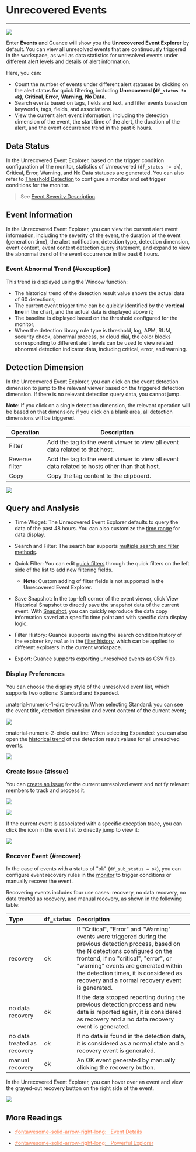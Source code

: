 # Unrecovered Events
---

![](../img/unrecovered_events_list.png)

Enter **Events** and Guance will show you the **Unrecovered Event Explorer** by default. You can view all unresolved events that are continuously triggered in the workspace, as well as data statistics for unresolved events under different alert levels and details of alert information.

Here, you can:

- Count the number of events under different alert statuses by clicking on the alert status for quick filtering, including **Unrecovered (`df_status != ok`)**, **Critical**, **Error**, **Warning**, **No Data**.
- Search events based on tags, fields and text, and filter events based on keywords, tags, fields, and associations.
- View the current alert event information, including the detection dimension of the event, the start time of the alert, the duration of the alert, and the event occurrence trend in the past 6 hours.


## Data Status

In the Unrecovered Event Explorer, based on the trigger condition configuration of the monitor, statistics of Unrecovered (`df_status != ok`), Critical, Error, Warning, and No Data statuses are generated. You can also refer to [Threshold Detection](../../monitoring/monitor/threshold-detection.md) to configure a monitor and set trigger conditions for the monitor.

> See [Event Severity Description](../../monitoring/monitor/event-level-description.md).

## Event Information

In the Unrecovered Event Explorer, you can view the current alert event information, including the severity of the event, the duration of the event (generation time), the alert notification, detection type, detection dimension, event content, event content detection query statement, and expand to view the abnormal trend of the event occurrence in the past 6 hours.

### Event Abnormal Trend {#exception}

This trend is displayed using the Window function:

- The historical trend of the detection result value shows the actual data of 60 detections;
- The current event trigger time can be quickly identified by the **vertical line** in the chart, and the actual data is displayed above it;
- The baseline is displayed based on the threshold configured for the monitor;
- When the detection library rule type is threshold, log, APM, RUM, security check, abnormal process, or cloud dial, the color blocks corresponding to different alert levels can be used to view related abnormal detection indicator data, including critical, error, and warning.


## Detection Dimension

In the Unrecovered Event Explorer, you can click on the event detection dimension to jump to the relevant viewer based on the triggered detection dimension. If there is no relevant detection query data, you cannot jump.

**Note**: If you click on a single detection dimension, the relevant operation will be based on that dimension; if you click on a blank area, all detection dimensions will be triggered.

| Operation      | Description               |
| ----------- | ------------------------- |
| Filter      | Add the tag to the event viewer to view all event data related to that host.               |
| Reverse filter      | Add the tag to the event viewer to view all event data related to hosts other than that host.               |
| Copy      | Copy the tag content to the clipboard.               |

![](../img/event003.png)

## Query and Analysis


- Time Widget: The Unrecovered Event Explorer defaults to query the data of the past 48 hours. You can also customize the [time range](../../getting-started/function-details/explorer-search.md#time) for data display.

- Search and Filter: The search bar supports [multiple search and filter methods](../../getting-started/function-details/explorer-search.md).

- Quick Filter: You can edit [quick filters](../../getting-started/function-details/explorer-search.md#quick-filter) through the quick filters on the left side of the list to add new filtering fields.

    - **Note**: Custom adding of filter fields is not supported in the Unrecovered Event Explorer.

- Save Snapshot: In the top-left corner of the event viewer, click View Historical Snapshot to directly save the snapshot data of the current event. With [Snapshot](../../getting-started/function-details/snapshot.md), you can quickly reproduce the data copy information saved at a specific time point and with specific data display logic.

- Filter History: Guance supports saving the search condition history of the explorer `key:value` in the [filter history](../../getting-started/function-details/explorer-search.md#filter-history), which can be applied to different explorers in the current workspace.

- Export: Guance supports exporting unresolved events as CSV files.

### Display Preferences

You can choose the display style of the unresolved event list, which supports two options: Standard and Expanded.

:material-numeric-1-circle-outline: When selecting Standard: you can see the event title, detection dimension and event content of the current event;

![](../img/event-1-1.png)

:material-numeric-2-circle-outline: When selecting Expanded: you can also open the [historical trend](#exception) of the detection result values for all unresolved events.

![](../img/event.png)


### Create Issue {#issue}

You can [create an Issue](../../exception/issue.md#event) for the current unresolved event and notify relevant members to track and process it.
 
![](../img/event-2.png)

![](../img/event-3.png)

If the current event is associated with a specific exception trace, you can click the icon in the event list to directly jump to view it:

![](../img/event-6.png)

### Recover Event {#recover}

In the case of events with a status of "ok" (`df_sub_status = ok`), you can configure event recovery rules in the [monitor](../../monitoring/monitor/index.md) to trigger conditions or manually recover the event.

Recovering events includes four use cases: recovery, no data recovery, no data treated as recovery, and manual recovery, as shown in the following table:

| Type       | `df_status` | Description                                                    |
| :------------- | :-------- | :----------------------------------------------------------- |
| recovery           | ok        | If "Critical", "Error" and "Warning" events were triggered during the previous detection process, based on the N detections configured on the frontend, if no "critical", "error", or "warning" events are generated within the detection times, it is considered as recovery and a normal recovery event is generated. |
| no data recovery     | ok        | If the data stopped reporting during the previous detection process and new data is reported again, it is considered as recovery and a no data recovery event is generated. |
| no data treated as recovery | ok        | If no data is found in the detection data, it is considered as a normal state and a recovery event is generated. |
| manual recovery       | ok        | An OK event generated by manually clicking the recovery button.                             |

In the Unrecovered Event Explorer, you can hover over an event and view the grayed-out recovery button on the right side of the event.

![](../img/5.event_4.png)


## More Readings

<div class="grid cards" markdown>

- [<font color="coral"> :fontawesome-solid-arrow-right-long: &nbsp; Event Details</font>](event-details.md)

</div>



<div class="grid cards" markdown>

- [<font color="coral"> :fontawesome-solid-arrow-right-long: &nbsp; Powerful Explorer</font>](../../getting-started/function-details/explorer-search.md)

</div>